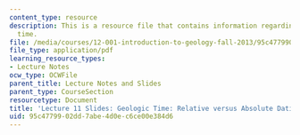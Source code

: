 ```yaml
---
content_type: resource
description: This is a resource file that contains information regarding geologic
  time.
file: /media/courses/12-001-introduction-to-geology-fall-2013/95c4779902dd7abe4d0ec6ce00e384d6_MIT12_001F13_Lecture11slides.pdf
file_type: application/pdf
learning_resource_types:
- Lecture Notes
ocw_type: OCWFile
parent_title: Lecture Notes and Slides
parent_type: CourseSection
resourcetype: Document
title: 'Lecture 11 Slides: Geologic Time: Relative versus Absolute Dating'
uid: 95c47799-02dd-7abe-4d0e-c6ce00e384d6
---
```


